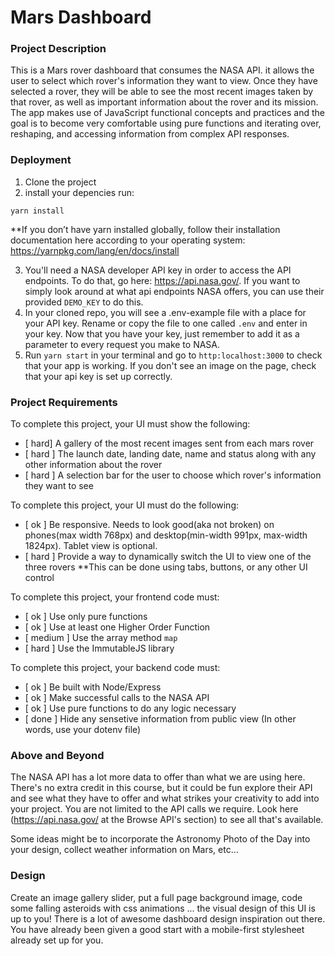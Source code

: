 # Mars Dashboard

### Project Description

This is a Mars rover dashboard that consumes the NASA API. it allows the user to select which rover's information they want to view. Once they have selected a rover, they will be able to see the most recent images taken by that rover, as well as important information about the rover and its mission. The app makes use of JavaScript functional concepts and practices and the goal is to become very comfortable using pure functions and iterating over, reshaping, and accessing information from complex API responses.

### Deployment

1. Clone the project
2. install your depencies run:

`yarn install`

\*\*If you don’t have yarn installed globally, follow their installation documentation here according to your operating system: https://yarnpkg.com/lang/en/docs/install

3. You'll need a NASA developer API key in order to access the API endpoints. To do that, go here: https://api.nasa.gov/. If you want to simply look around at what api endpoints NASA offers, you can use their provided `DEMO_KEY` to do this.
4. In your cloned repo, you will see a .env-example file with a place for your API key. Rename or copy the file to one called `.env` and enter in your key. Now that you have your key, just remember to add it as a parameter to every request you make to NASA.
5. Run `yarn start` in your terminal and go to `http:localhost:3000` to check that your app is working. If you don't see an image on the page, check that your api key is set up correctly.

### Project Requirements

To complete this project, your UI must show the following:

- [ hard] A gallery of the most recent images sent from each mars rover
- [ hard ] The launch date, landing date, name and status along with any other information about the rover
- [ hard ] A selection bar for the user to choose which rover's information they want to see

To complete this project, your UI must do the following:

- [ ok ] Be responsive. Needs to look good(aka not broken) on phones(max width 768px) and desktop(min-width 991px, max-width 1824px). Tablet view is optional.
- [ hard ] Provide a way to dynamically switch the UI to view one of the three rovers
  \*\*This can be done using tabs, buttons, or any other UI control

To complete this project, your frontend code must:

- [ ok ] Use only pure functions
- [ ok ] Use at least one Higher Order Function
- [ medium ] Use the array method `map`
- [ hard ] Use the ImmutableJS library

To complete this project, your backend code must:

- [ ok ] Be built with Node/Express
- [ ok ] Make successful calls to the NASA API
- [ ok ] Use pure functions to do any logic necessary
- [ done ] Hide any sensetive information from public view (In other words, use your dotenv file)

### Above and Beyond

The NASA API has a lot more data to offer than what we are using here. There's no extra credit in this course, but it could be fun explore their API and see what they have to offer and what strikes your creativity to add into your project. You are not limited to the API calls we require. Look here (https://api.nasa.gov/ at the Browse API's section) to see all that's available.

Some ideas might be to incorporate the Astronomy Photo of the Day into your design, collect weather information on Mars, etc...

### Design

Create an image gallery slider, put a full page background image, code some falling asteroids with css animations ... the visual design of this UI is up to you! There is a lot of awesome dashboard design inspiration out there. You have already been given a good start with a mobile-first stylesheet already set up for you.
